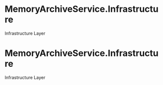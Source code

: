 # MemoryArchiveService.Infrastructure
Infrastructure Layer
# MemoryArchiveService.Infrastructure
Infrastructure Layer
